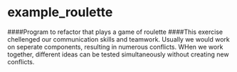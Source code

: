 # example_roulette
####Program to refactor that plays a game of roulette
####This exercise chellenged our communication skills and teamwork. Usually we would work on seperate components, resulting in numerous conflicts. WHen we work together, different ideas can be tested simultaneously without creating new conflicts.
